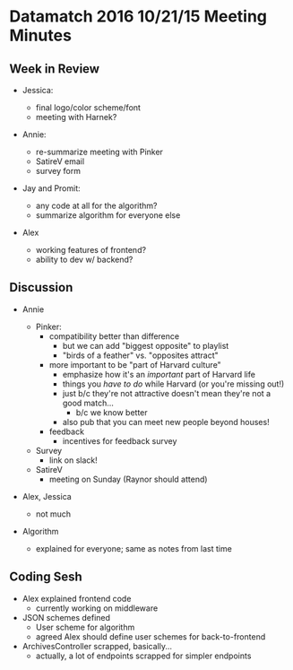 # Datamatch 2016 10/21/15 Meeting Minutes

## Week in Review

- Jessica:
  - final logo/color scheme/font
  - meeting with Harnek?

- Annie:
  - re-summarize meeting with Pinker
  - SatireV email
  - survey form

- Jay and Promit:
  - any code at all for the algorithm?
  - summarize algorithm for everyone else

- Alex
  - working features of frontend?
  - ability to dev w/ backend?

## Discussion

- Annie
  - Pinker:
    - compatibility better than difference
      - but we can add "biggest opposite" to playlist
      - "birds of a feather" vs. "opposites attract"
    - more important to be "part of Harvard culture"
      - emphasize how it's an *important* part of Harvard life
      - things you *have to do* while Harvard (or you're missing out!)
      - just b/c they're not attractive doesn't mean they're not a good match...
        - b/c we know better
      - also pub that you can meet new people beyond houses!
    - feedback
      - incentives for feedback survey
  - Survey
    - link on slack!
  - SatireV
    - meeting on Sunday (Raynor should attend)

- Alex, Jessica
  - not much

- Algorithm
  - explained for everyone; same as notes from last time

## Coding Sesh 
- Alex explained frontend code
  - currently working on middleware
- JSON schemes defined
  - User scheme for algorithm
  - agreed Alex should define user schemes for back-to-frontend
- ArchivesController scrapped, basically...
  - actually, a lot of endpoints scrapped for simpler endpoints

